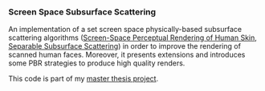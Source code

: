 ### Screen Space Subsurface Scattering

An implementation of a set screen space physically-based subsurface scattering algorithms ([Screen-Space Perceptual Rendering of Human Skin](http://www.iryoku.com/sssss/), [Separable Subsurface Scattering](http://iryoku.com/separable-sss/)) in order to improve the rendering of scanned human faces.
Moreover, it presents extensions and introduces some PBR strategies to produce high quality renders.

This code is part of my [master thesis project](http://hdl.handle.net/2117/78280).
